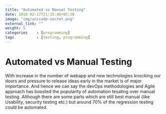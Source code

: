 ```yaml
---
title: "Automated vs Manual Testing"
date: 2018-02-17T21:15:40+05:30
image: "img/unicode-secret.png"
external_link: ""
weight: 5
categories    : [programming]
tags          : [testing, programming]
---
```


# Automated vs Manual Testing

With increase in the number of webapp and new technologies knocking our doors and pressure to release ideas
early in the market is of major importance. And hence we can say the devOps methodologies and Agile approach
has boosted the popularity of automation tesating over manual testing. Although there are some parts which
are still best manual (like Usability, security testing etc.) but around 70% of the regression testing could
be automated.
